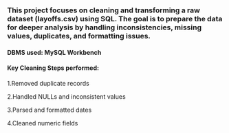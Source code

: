 ### This project focuses on cleaning and transforming a raw dataset (layoffs.csv) using SQL. The goal is to prepare the data for deeper analysis by handling inconsistencies, missing values, duplicates, and formatting issues.

#### DBMS used: MySQL Workbench

#### Key Cleaning Steps performed:
1.Removed duplicate records

2.Handled NULLs and inconsistent values 

3.Parsed and formatted dates

4.Cleaned numeric fields

